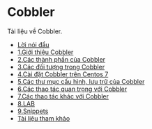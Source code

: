 # Cobbler
Tài liệu về Cobbler.  

- [Lời nói đầu](docs/Loi-noi-dau.md)
- [1.Giới thiệu Cobbler](docs/Gioithieu-cacthanhthan-cacdoituong-Cobber.md#1giới-thiệu-cobbler)
- [2.Các thành phần của Cobbler](docs/Gioithieu-cacthanhthan-cacdoituong-Cobber.md#2các-thành-phần-của-cobbler)
- [3.Các đối tượng trong Cobbler](docs/Gioithieu-cacthanhthan-cacdoituong-Cobber.md#3các-đối-tượng-trong-cobbler)
- [4.Cài đặt Cobbler trên Centos 7](docs/Cai-dat-Cobbler-tren-Centos7.md)
- [5.Các thư mục cấu hình, lưu trữ của Cobbler](docs/Cac-thumuc-cauhinh-luutru-cua-Cobbler.md)
- [6.Các thao tác quan trọng với Cobbler
](docs/Cac-thaotac-quantrong-voi-Cobber.md)
- [7.Các thao tác khác với Cobbler](docs/Cac-thatac-khac-voi-Cobber.md)
- [8.LAB](docs/LAB.md)
- [9.Snippets](docs/Snippets.md)
- [Tài liệu tham khảo](docs/Tai-lieu-tham-khao.md)











